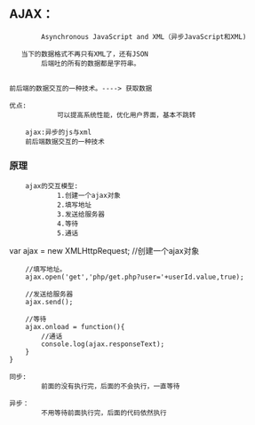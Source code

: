 ## AJAX：
            Asynchronous JavaScript and XML（异步JavaScript和XML)
            
       当下的数据格式不再只有XML了，还有JSON
            后端吐的所有的数据都是字符串。
            
            
    前后端的数据交互的一种技术。----> 获取数据        
    
    优点:
                可以提高系统性能，优化用户界面，基本不跳转
       
        ajax:异步的js与xml
        前后端数据交互的一种技术
                
### 原理
        ajax的交互模型:
                1.创建一个ajax对象
                2.填写地址
                3.发送给服务器
                4.等待
                5.通话
                
 var ajax = new XMLHttpRequest; //创建一个ajax对象

        //填写地址。
        ajax.open('get','php/get.php?user='+userId.value,true);

        //发送给服务器
        ajax.send();
        
        //等待
        ajax.onload = function(){
            //通话
            console.log(ajax.responseText);
        }
    }                
                
    同步:
            前面的没有执行完，后面的不会执行，一直等待

    异步：
            不用等待前面执行完，后面的代码依然执行        
            

            
            